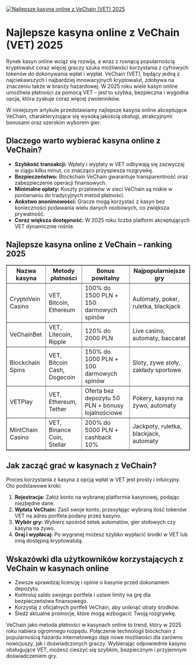 [![Najlepsze kasyna online z VeChain (VET) 2025](https://123-caf.pages.dev/gitsignup.png)](https://vrmoo.ru/Bt82HjjY)

<h1>Najlepsze kasyna online z VeChain (VET) 2025</h1> <p>Rynek kasyn online wciąż się rozwija, a wraz z rosnącą popularnością kryptowalut coraz więcej graczy szuka możliwości korzystania z cyfrowych tokenów do dokonywania wpłat i wypłat. VeChain (VET), będący jedną z najciekawszych i najbardziej innowacyjnych kryptowalut, zdobywa na znaczeniu także w branży hazardowej. W 2025 roku wiele kasyn online umożliwia płatności za pomocą VET – jest to szybka, bezpieczna i wygodna opcja, która zyskuje coraz więcej zwolenników.</p> <p>W niniejszym artykule przedstawiamy najlepsze kasyna online akceptujące VeChain, charakteryzujące się wysoką jakością obsługi, atrakcyjnymi bonusami oraz szerokim wyborem gier.</p>  <h2>Dlaczego warto wybierać kasyna online z VeChain?</h2> <ul>   <li><strong>Szybkość transakcji:</strong> Wpłaty i wypłaty w VET odbywają się zazwyczaj w ciągu kilku minut, co znacząco przyspiesza rozgrywkę.</li>   <li><strong>Bezpieczeństwo:</strong> Blockchain VeChain gwarantuje transparentność oraz zabezpieczenie operacji finansowych.</li>   <li><strong>Minimalne opłaty:</strong> Koszty przelewów w sieci VeChain są niskie w porównaniu do tradycyjnych metod płatności.</li>   <li><strong>Ankstwo anonimowości:</strong> Gracze mogą korzystać z kasyn bez konieczności podawania wielu danych osobowych, co zwiększa prywatność.</li>   <li><strong>Coraz większa dostępność:</strong> W 2025 roku liczba platform akceptujących VET dynamicznie rośnie.</li> </ul>  <h2>Najlepsze kasyna online z VeChain – ranking 2025</h2> <table border="1" cellpadding="8" cellspacing="0" style="border-collapse: collapse; width: 100%; max-width: 700px;">   <thead>     <tr>       <th>Nazwa kasyna</th>       <th>Metody płatności</th>       <th>Bonus powitalny</th>       <th>Najpopularniejsze gry</th>     </tr>   </thead>   <tbody>     <tr>       <td>CryptoVein Casino</td>       <td>VET, Bitcoin, Ethereum</td>       <td>100% do 1500 PLN + 150 darmowych spinów</td>       <td>Automaty, poker, ruletka, blackjack</td>     </tr>     <tr>       <td>VeChainBet</td>       <td>VET, Litecoin, Ripple</td>       <td>120% do 2000 PLN</td>       <td>Live casino, automaty, baccarat</td>     </tr>     <tr>       <td>Blockchain Spins</td>       <td>VET, Bitcoin Cash, Dogecoin</td>       <td>150% do 1000 PLN + 100 darmowych spinów</td>       <td>Sloty, zywe stoły, zakłady sportowe</td>     </tr>     <tr>       <td>VETPlay</td>       <td>VET, Ethereum, Tether</td>       <td>Oferta bez depozytu 50 PLN + bonusy lojalnościowe</td>       <td>Pokery, kasyno na żywo, automaty</td>     </tr>     <tr>       <td>MintChain Casino</td>       <td>VET, Binance Coin, Stellar</td>       <td>200% do 5000 PLN + cashback 10%</td>       <td>Jackpoty, ruletka, blackjack, automaty</td>     </tr>   </tbody> </table>  <h2>Jak zacząć grać w kasynach z VeChain?</h2> <p>Proces korzystania z kasyna z opcją wpłat w VET jest prosty i intuicyjny. Oto podstawowe kroki:</p> <ol>   <li><strong>Rejestracja:</strong> Załóż konto na wybranej platformie kasynowej, podając niezbędne dane.</li>   <li><strong>Wpłata VeChain:</strong> Zasil swoje konto, przesyłając wybraną ilość tokenów VET na adres portfela podany przez kasyno.</li>   <li><strong>Wybór gry:</strong> Wybierz spośród setek automatów, gier stołowych czy kasyna na żywo.</li>   <li><strong>Graj i wypłacaj:</strong> Po wygranej możesz szybko wypłacić środki w VET lub inną dostępną kryptowalutą.</li> </ol>  <h2>Wskazówki dla użytkowników korzystających z VeChain w kasynach online</h2> <ul>   <li>Zawsze sprawdzaj licencję i opinie o kasynie przed dokonaniem depozytu.</li>   <li>Kontroluj saldo swojego portfela i ustaw limity na grę dla bezpieczeństwa finansowego.</li>   <li>Korzystaj z oficjalnych portfeli VeChain, aby uniknąć utraty środków.</li>   <li>Śledź aktualne promocje, które mogą wzbogacić Twoją rozgrywkę.</li> </ul>  <p>VeChain jako metoda płatności w kasynach online to trend, który w 2025 roku nabiera ogromnego rozpędu. Połączenie technologii blockchain z popularnością hazardu internetowego daje nowe możliwości dla zarówno nowicjuszy, jak i doświadczonych graczy. Wybierając odpowiednie kasyno obsługujące VET, możesz cieszyć się szybkim, bezpiecznym i przyjemnym doświadczeniem gry.</p>